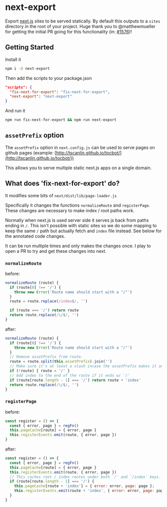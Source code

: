 # next-export

Export [next.js](https://github.com/zeit/next.js/) sites to be served statically. By default this outputs to a `sites` directory in the root of your project. Huge thank you to @matthewmueller for getting the initial PR going for this functionality (in: [#1576](https://github.com/zeit/next.js/pull/1576))!


## Getting Started

Install it

```bash
npm i -D next-export
```

Then add the scripts to your package.json

```json
"scripts": {
  "fix-next-for-export": "fix-next-for-export",
  "next-export": "next-export"
}
```

And run it

```bash
npm run fix-next-for-export && npm run next-export
```


## `assetPrefix` option

The `assetPrefix` option in `next.config.js` can be used to serve pages on github pages (example: [http://tscanlin.github.io/tocbot/](http://tscanlin.github.io/tocbot/))

This allows you to serve multiple static next.js apps on a single domain.


## What does 'fix-next-for-export' do?

It modifies some bits of `next/dist/lib/page-loader.js`

Specifically it changes the functions `normalizeRoute` and `registerPage`. These changes are necessary to make index / root paths work.

Normally when next.js is used server side it serves js back from paths ending in `/`. This isn't possible with static sites so we do some mapping to keep the same `/` path but actually fetch and `index` file instead. See below for the annotated code changes.

It can be run multiple times and only makes the changes once. I play to open a PR to try and get these changes into next.


### `normalizeRoute`

before:
```js
normalizeRoute (route) {
  if (route[0] !== '/') {
    throw new Error('Route name should start with a "/"')
  }
  route = route.replace(/index$/, '')

  if (route === '/') return route
  return route.replace(/\/$/, '')
}
```

after:
```js
normalizeRoute (route) {
  if (route[0] !== '/') {
    throw new Error('Route name should start with a "/"')
  }
  // Remove assetPrefix from route.
  route = route.split(this.assetPrefix).join('')
  // Make sure it's at least a slash incase the assetPrefix makes it an empty string (for root url).
  if (!route) { route = '/' }
  // Add index to the end of the route if it ends w/ '/'
  if (route[route.length - 1] === '/') return route + 'index'
  return route.replace(/\/$/, '')
}
```

### `registerPage`

before:
```js
const register = () => {
  const { error, page } = regFn()
  this.pageCache[route] = { error, page }
  this.registerEvents.emit(route, { error, page })
}
```

after:
```js
const register = () => {
  const { error, page } = regFn()
  this.pageCache[route] = { error, page }
  this.registerEvents.emit(route, { error, page })
  // This caches root / index routes under both `/` and `/index` keys.
  if (route[route.length - 1] === '/') {
    this.pageCache[route + 'index'] = { error: error, page: page };
    this.registerEvents.emit(route + 'index', { error: error, page: page });
  }
}
```
